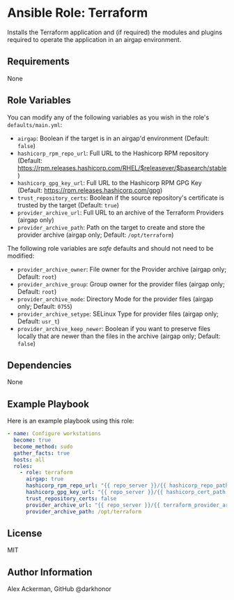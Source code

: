 # Ansible Role: Terraform

Installs the Terraform application and (if required) the modules and plugins
required to operate the application in an airgap environment.

## Requirements

None

## Role Variables

You can modify any of the following variables as you wish in the role's `defaults/main.yml`:

* `airgap`: Boolean if the target is in an airgap'd environment (Default: `false`)
* `hashicorp_rpm_repo_url`: Full URL to the Hashicorp RPM repository (Default: <https://rpm.releases.hashicorp.com/RHEL/$releasever/$basearch/stable>)
* `hashicorp_gpg_key_url`: Full URL to the Hashicorp RPM GPG Key (Default: <https://rpm.releases.hashicorp.com/gpg>)
* `trust_repository_certs`: Boolean if the source repository's certificate is trusted by the target (Default: `true`)
* `provider_archive_url`: Full URL to an archive of the Terraform Providers (airgap only)
* `provider_archive_path`: Path on the target to create and store the provider archive (airgap only; Default: `/opt/terraform`)

The following role variables are *safe* defaults and should not need to be modified:

* `provider_archive_owner`: File owner for the Provider archive (airgap only; Default: `root`)
* `provider_archive_group`: Group owner for the provider files (airgap only; Default: `root`)
* `provider_archive_mode`: Directory Mode for the provider files (airgap only; Default: `0755`)
* `provider_archive_setype`: SELinux Type for provider files (airgap only; Default: `usr_t`)
* `provider_archive_keep_newer`: Boolean if you want to preserve files locally that are newer than the files in the archive (airgap only; Default: `false`)

## Dependencies

None

## Example Playbook

Here is an example playbook using this role:

```yaml
- name: Configure workstations
  become: true
  become_method: sudo
  gather_facts: true
  hosts: all
  roles:
    - role: terraform
      airgap: true
      hashicorp_rpm_repo_url: "{{ repo_server }}/{{ hashicorp_repo_path }}"
      hashicorp_gpg_key_url: "{{ repo_server }}/{{ hashicorp_cert_path }}"
      trust_repository_certs: false
      provider_archive_url: "{{ repo_server }}/{{ terraform_provider_archive }}"
      provider_archive_path: /opt/terraform
```

## License

MIT

## Author Information

Alex Ackerman, GitHub @darkhonor
